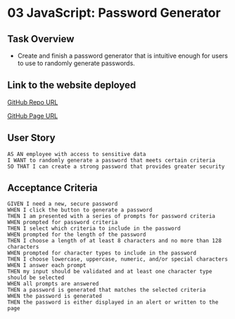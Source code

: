 # 03 JavaScript: Password Generator

## Task Overview

* Create and finish a password generator that is intuitive enough for users to use to randomly generate passwords.

## Link to the website deployed

[GitHub Repo URL](https://github.com/grider27/penn-lps-bcs/tree/main/homework/homework3-PasswordGenerator)


[GitHub Page URL](https://grider27.github.io/penn-lps-bcs/homework/homework3-PasswordGenerator)


## User Story

```
AS AN employee with access to sensitive data
I WANT to randomly generate a password that meets certain criteria
SO THAT I can create a strong password that provides greater security
```

## Acceptance Criteria

```
GIVEN I need a new, secure password
WHEN I click the button to generate a password
THEN I am presented with a series of prompts for password criteria
WHEN prompted for password criteria
THEN I select which criteria to include in the password
WHEN prompted for the length of the password
THEN I choose a length of at least 8 characters and no more than 128 characters
WHEN prompted for character types to include in the password
THEN I choose lowercase, uppercase, numeric, and/or special characters
WHEN I answer each prompt
THEN my input should be validated and at least one character type should be selected
WHEN all prompts are answered
THEN a password is generated that matches the selected criteria
WHEN the password is generated
THEN the password is either displayed in an alert or written to the page

```
